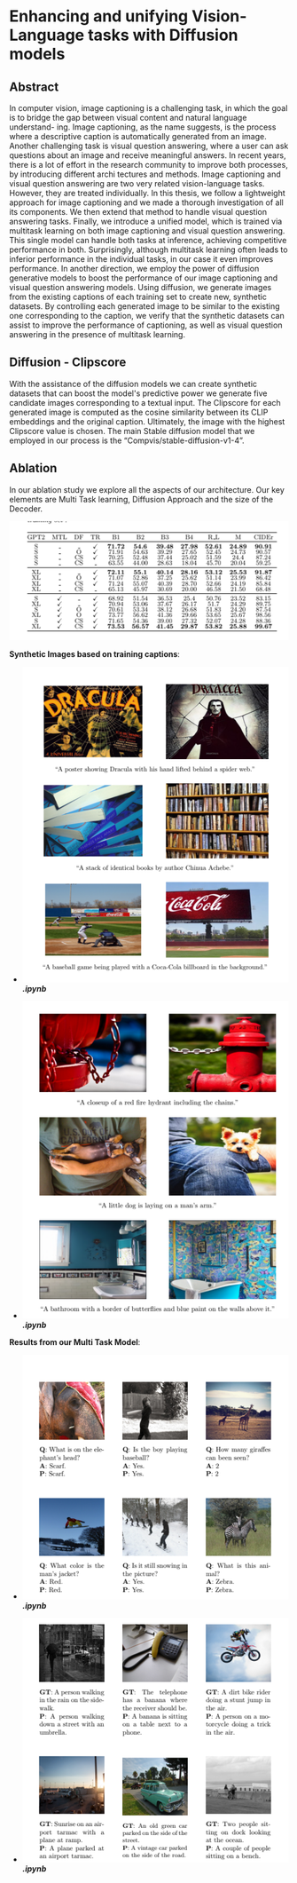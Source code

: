 # Enhancing and unifying Vision-Language tasks with Diffusion models


## Abstract
In computer vision, image captioning is a challenging task, in which the goal
is to bridge the gap between visual content and natural language understand-
ing. Image captioning, as the name suggests, is the process where a descriptive
caption is automatically generated from an image. Another challenging task
is visual question answering, where a user can ask questions about an image
and receive meaningful answers. In recent years, there is a lot of effort in the
research community to improve both processes, by introducing different archi
tectures and methods. Image captioning and visual question answering are two
very related vision-language tasks. However, they are treated individually.
In this thesis, we follow a lightweight approach for image captioning and we
made a thorough investigation of all its components. We then extend that
method to handle visual question answering tasks. Finally, we introduce a
unified model, which is trained via multitask learning on both image captioning
and visual question answering. This single model can handle both tasks at
inference, achieving competitive performance in both. Surprisingly, although
multitask learning often leads to inferior performance in the individual tasks, in
our case it even improves performance.
In another direction, we employ the power of diffusion generative models to
boost the performance of our image captioning and visual question answering
models. Using diffusion, we generate images from the existing captions of each
training set to create new, synthetic datasets. By controlling each generated
image to be similar to the existing one corresponding to the caption, we verify
that the synthetic datasets can assist to improve the performance of captioning,
as well as visual question answering in the presence of multitask learning.


## Diffusion - Clipscore
With the assistance of the diffusion models we can create synthetic datasets that can boost the model's predictive power
we generate five candidate images corresponding to a textual input. The Clipscore for each generated image 
is computed as the cosine similarity between its CLIP embeddings and the original caption. 
Ultimately, the image with the highest Clipscore value is chosen.
The main Stable diffusion model that we employed in our process is the “Compvis/stable-diffusion-v1-4”.

## Ablation
In our ablation study we explore all the aspects of our architecture.
Our key elements are Multi Task learning, Diffusion Approach and the size of the Decoder.

![Example Image](images_md/3.png)



**Synthetic Images based on training captions**:
* ***![Example Image from TextCaps](images_md/1.png).ipynb***
  
* ***![Example Image from COCO](images_md/5.png).ipynb***

**Results from our Multi Task Model**:
* ***![Image Captioning](images_md/2.png).ipynb***
  
* ***![Visual Question Answering](images_md/4.png).ipynb***

